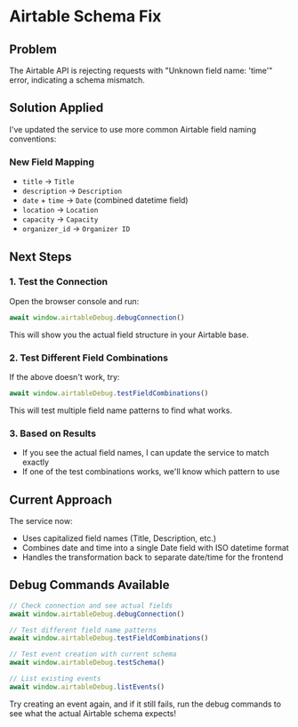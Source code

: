 # Airtable Schema Fix

## Problem
The Airtable API is rejecting requests with "Unknown field name: 'time'" error, indicating a schema mismatch.

## Solution Applied
I've updated the service to use more common Airtable field naming conventions:

### New Field Mapping
- `title` → `Title`
- `description` → `Description`  
- `date` + `time` → `Date` (combined datetime field)
- `location` → `Location`
- `capacity` → `Capacity`
- `organizer_id` → `Organizer ID`

## Next Steps

### 1. Test the Connection
Open the browser console and run:
```javascript
await window.airtableDebug.debugConnection()
```
This will show you the actual field structure in your Airtable base.

### 2. Test Different Field Combinations
If the above doesn't work, try:
```javascript
await window.airtableDebug.testFieldCombinations()
```
This will test multiple field name patterns to find what works.

### 3. Based on Results
- If you see the actual field names, I can update the service to match exactly
- If one of the test combinations works, we'll know which pattern to use

## Current Approach
The service now:
- Uses capitalized field names (Title, Description, etc.)
- Combines date and time into a single Date field with ISO datetime format
- Handles the transformation back to separate date/time for the frontend

## Debug Commands Available
```javascript
// Check connection and see actual fields
await window.airtableDebug.debugConnection()

// Test different field name patterns  
await window.airtableDebug.testFieldCombinations()

// Test event creation with current schema
await window.airtableDebug.testSchema()

// List existing events
await window.airtableDebug.listEvents()
```

Try creating an event again, and if it still fails, run the debug commands to see what the actual Airtable schema expects!